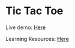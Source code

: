 # Tic Tac Toe

Live demo: [Here](https://mesakhlolo.github.io/tic-tac-toe/)

Learning Resources: [Here](https://www.youtube.com/watch?v=Y-GkMjUZsmM&t=269s)
